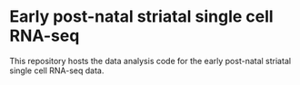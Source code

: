 # Early post-natal striatal single cell RNA-seq
This repository hosts the data analysis code for the early post-natal striatal single cell RNA-seq data.

